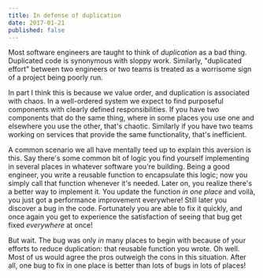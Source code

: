 ```yaml
---
title: In defense of duplication
date: 2017-01-21
published: false
---
```


Most software engineers are taught to think of *duplication* as a bad thing. Duplicated code is synonymous with sloppy work. Similarly, "duplicated effort" between two engineers or two teams is treated as a worrisome sign of a project being poorly run.

In part I think this is because we value order, and duplication is associated with chaos. In a well-ordered system we expect to find purposeful components with clearly defined responsibilities. If you have two components that do the same thing, where in some places you use one and elsewhere you use the other, that's chaotic. Similarly if you have two teams working on services that provide the same functionality, that's inefficient.

A common scenario we all have mentally teed up to explain this aversion is this. Say there's some common bit of logic you find yourself implementing in several places in whatever software you're building. Being a good engineer, you write a reusable function to encapsulate this logic; now you simply call that function whenever it's needed. Later on, you realize there's a better way to implement it. You update the function *in one place* and voilà, you just got a performance improvement everywhere! Still later you discover a bug in the code. Fortunately you are able to fix it quickly, and once again you get to experience the satisfaction of seeing that bug get fixed *everywhere* at once!

But wait. The bug was only *in* many places to begin with because of your efforts to reduce duplication: that reusable function you wrote. Oh well. Most of us would agree the pros outweigh the cons in this situation. After all, one bug to fix in one place is better than lots of bugs in lots of places!

